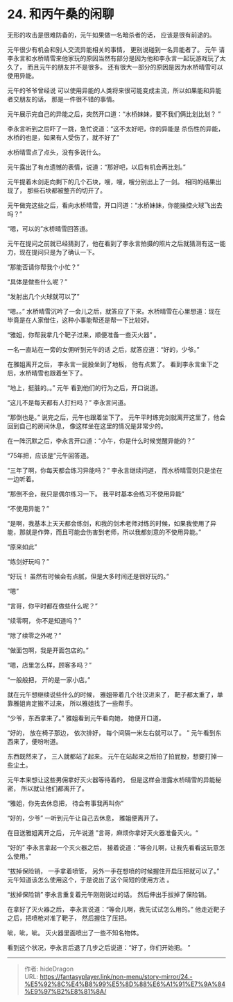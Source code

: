 # 24. 和丙午桑的闲聊


无形的攻击是很难防备的，元午如果做一名暗杀者的话， 应该是很有前途的。 

元午很少有机会和别人交流异能相关的事情， 更别说碰到一名异能者了。  元午 请李永言和水桥晴雪来他家玩的原因当然有部分是因为他和李永言一起玩游戏玩了太久了， 而且元午的朋友并不是很多。 还有很大一部分的原因是因为水桥晴雪可以 使用异能。 

元午的爷爷曾经说 可以使用异能的人类将来很可能变成主流，所以如果能和异能者交朋友的话， 那是一件很不错的事情。  

元午展示完自己的异能之后，突然开口道：“水桥妹妹，要不我们俩比划比划？ ”

李永言听到之后吓了一跳，急忙说道：“这不太好吧，你的异能是 杀伤性的异能，水桥的也是，如果有人受伤了，就不好了”

水桥晴雪点了点头，没有多说什么。 

元午露出了有点遗憾的表情，说道：“那好吧，以后有机会再比划。”

元午提着木剑走向剩下的几个石块，嗖，嗖，嗖分别出上了一剑。 相同的结果出现了， 那些石块都被整齐的切开了。

元午做完这些之后，看向水桥晴雪，开口问道：“水桥妹妹，你能操控火球飞出去吗？”

“嗯，可以的”水桥晴雪回答道。 

元午在提问之前就已经猜到了，他在看到了李永言拍摄的照片之后就猜测有这一能力，现在提问只是为了确认一下。 

“那能否请你帮我个小忙？” 

“具体是做些什么呢？” 

“发射出几个火球就可以了”

“嗯。。” 水桥晴雪沉吟了一会儿之后，就答应了下来。水桥晴雪在心里想道：现在毕竟是在人家借住，这种小事能帮还是帮一下比较好。

“雅姐，你帮我拿几个靶子过来，顺便准备一些灭火器” 。

一名一直站在一旁的女佣听到元午的话 之后，就答应道：“好的，少爷。” 

在雅姐离开之后， 李永言一屁股坐到了地板， 他有点累了。 看到李永言坐下之后，水桥晴雪也跟着坐下了。 

“地上，挺脏的。。” 元午 看到他们的行为之后，开口说道。

“这儿不是每天都有人打扫吗？” 李永言问道。 

“那倒也是。” 说完之后，元午也跟着坐下了。   元午平时练完剑就离开这里了，他会回到自己的房间休息， 像这样坐在这里的情况是非常少的。

在一阵沉默之后，李永言开口道：“小午，你是什么时候觉醒异能的？”

“75年把，应该是”元午回答道。

“三年了啊，你每天都会练习异能吗？” 李永言继续问道， 而水桥晴雪则只是坐在一边听着。 

“那倒不会，我只是偶尔练习一下。 我平时基本会练习不使用异能” 

“不使用异能？”

“是啊，我基本上天天都会练剑，和我的剑术老师对练的时候，如果我使用了异能，那就是作弊，而且可能会伤害到老师，所以我都刻意的不使用异能。”

“原来如此”

“练剑好玩吗？”

“好玩！ 虽然有时候会有点腻，但是大多时间还是很好玩的。”

“嗯”

“言哥，你平时都在做些什么呢？”

“续零啊， 你不是知道吗？”

“除了续零之外呢？”

“做面包啊，我是开面包店的。”

“嗯，店里怎么样，顾客多吗？”

“一般般把， 开的是一家小店。”

就在元午想继续说些什么的时候， 雅姐带着几个壮汉进来了， 靶子都太重了，单靠雅姐肯定搬不过来， 所以雅姐找了一些帮手。 

“少爷，东西拿来了。” 雅姐看到元午看向她， 她便开口道。 

“好的， 放在椅子那边， 依次排好， 每个间隔一米左右就可以了。 ” 元午看到东西来了，便吩咐道。 

东西既然来了， 三人就都站了起来。 元午在站起来之后拍了拍屁股，想要打掉一些尘土。 

元午本来想让这些男佣拿好灭火器等待着的， 但是这样会泄露水桥晴雪的异能秘密， 所以就让他们都离开了。

“雅姐，你先去休息把， 待会有事我再叫你”

“好的，少爷” 一听到元午让自己去休息， 雅姐便离开了。 

在目送雅姐离开之后， 元午说道 ”言哥，麻烦你拿好灭火器准备灭火。“

“好的” 李永言拿起一个灭火器之后， 接着说道：“等会儿啊，让我先看看这玩意怎么使用。”

“拔掉保险销， 一手拿着喷管， 另外一手在想喷的时候握住开启压把就可以了。” 元午知道该怎么使用这个，于是说出了这个简短的使用方法 。 

“拔掉保险销” 李永言重复着元午刚刚说过的话。 然后伸出手拔掉了保险销。 

在拿好了灭火器之后， 李永言说道：“等会儿啊，我先试试怎么用的。”  他走近靶子之后，把喷枪对准了靶子， 然后握住了压把。 

呲，呲，呲。 灭火器里面喷出了一些不知名物体。 

看到这个状况，李永言后退了几步之后说道：“好了，你们开始把。 ”







---

> 作者: hideDragon  
> URL: https://fantasyplayer.link/non-menu/story-mirror/24.-%E5%92%8C%E4%B8%99%E5%8D%88%E6%A1%91%E7%9A%84%E9%97%B2%E8%81%8A/  

